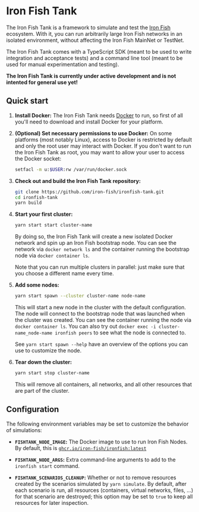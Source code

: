 # Iron Fish Tank

The Iron Fish Tank is a framework to simulate and test the [Iron Fish]
ecosystem. With it, you can run arbitrarily large Iron Fish networks in an
isolated environment, without affecting the Iron Fish MainNet or TestNet.

The Iron Fish Tank comes with a TypeScript SDK (meant to be used to write
integration and acceptance tests) and a command line tool (meant to be used for
manual experimentation and testing).

**The Iron Fish Tank is currently under active development and is not intented
for general use yet!**

[Iron Fish]: https://ironfish.network

## Quick start

1.  **Install Docker:** The Iron Fish Tank needs [Docker] to run, so first of
    all you'll need to download and install Docker for your platform.

1.  **(Optional) Set necessary permissions to use Docker:** On some platforms
    (most notably Linux), access to Docker is restricted by default and only
    the root user may interact with Docker. If you don't want to run the Iron
    Fish Tank as root, you may want to allow your user to access the Docker
    socket:

    ```sh
    setfacl -m u:$USER:rw /var/run/docker.sock
    ```

1.  **Check out and build the Iron Fish Tank repository:**

    ```sh
    git clone https://github.com/iron-fish/ironfish-tank.git
    cd ironfish-tank
    yarn build
    ```

1.  **Start your first cluster:**

    ```sh
    yarn start start cluster-name
    ```

    By doing so, the Iron Fish Tank will create a new isolated Docker network
    and spin up an Iron Fish bootstrap node. You can see the network via
    `docker network ls` and the container running the bootstrap node via
    `docker container ls`.

    Note that you can run multiple clusters in parallel: just make sure that
    you choose a different name every time.

1.  **Add some nodes:**

    ```sh
    yarn start spawn --cluster cluster-name node-name
    ```

    This will start a new node in the cluster with the default configuration.
    The node will connect to the bootstrap node that was launched when the
    cluster was created. You can see the container running the node via `docker
    container ls`. You can also try out `docker exec -i cluster-name_node-name
    ironfish peers` to see what the node is connected to.

    See `yarn start spawn --help` have an overview of the options you can use
    to customize the node.

1.  **Tear down the cluster:**

    ```sh
    yarn start stop cluster-name
    ```

    This will remove all containers, all networks, and all other resources that
    are part of the cluster.

[Docker]: https://www.docker.com/

## Configuration

The following environment variables may be set to customize the behavior of simulations:

*   **`FISHTANK_NODE_IMAGE`:** The Docker image to use to run Iron Fish Nodes.
    By default, this is [`ghcr.io/iron-fish/ironfish:latest`]

*   **`FISHTANK_NODE_ARGS`:** Extra command-line arguments to add to the
    `ironfish start` command.

*   **`FISHTANK_SCENARIOS_CLEANUP`:** Whether or not to remove resources
    created by the scenarios simulated by `yarn simulate`. By default, after
    each scenario is run, all resources (containers, virtual networks, files,
    ...) for that scenario are destroyed; this option may be set to `true` to
    keep all resources for later inspection.


[`ghcr.io/iron-fish/ironfish:latest`]: https://github.com/iron-fish/ironfish/pkgs/container/ironfish
